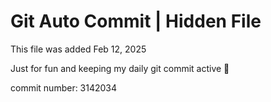 # Git Auto Commit | Hidden File

This file was added Feb 12, 2025

Just for fun and keeping my daily git commit active 🤪

commit number: 3142034
